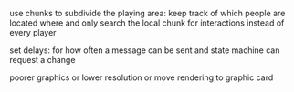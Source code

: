 use chunks to subdivide the playing area: keep track of which people are located where and only search the local chunk for interactions instead of every player

set delays: for how often a message can be sent and state machine can request a change

poorer graphics or lower resolution or move rendering to graphic card